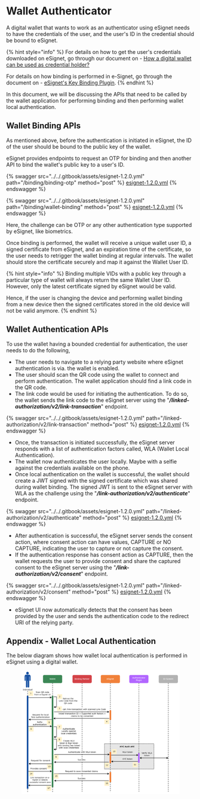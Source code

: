 # Wallet Authenticator

A digital wallet that wants to work as an authenticator using eSignet needs to have the credentials of the user, and the user's ID in the credential should be bound to eSignet.

{% hint style="info" %}
For details on how to get the user's credentials downloaded on eSignet, go through our document on - [How a digital wallet can be used as credential holder?](credential-holder.md)

For details on how binding is performed in e-Signet, go through the document on - [eSignet's Key Binding Plugin](../key-binder.md).
{% endhint %}

In this document, we will be discussing the APIs that need to be called by the wallet application for performing binding and then performing wallet local authentication.

## Wallet Binding APIs

As mentioned above, before the authentication is initiated in eSignet, the ID of the user should be bound to the public key of the wallet.

eSignet provides endpoints to request an OTP for binding and then another API to bind the wallet's public key to a user's ID.

{% swagger src="../../.gitbook/assets/esignet-1.2.0.yml" path="/binding/binding-otp" method="post" %}
[esignet-1.2.0.yml](../../.gitbook/assets/esignet-1.2.0.yml)
{% endswagger %}

{% swagger src="../../.gitbook/assets/esignet-1.2.0.yml" path="/binding/wallet-binding" method="post" %}
[esignet-1.2.0.yml](../../.gitbook/assets/esignet-1.2.0.yml)
{% endswagger %}

Here, the challenge can be OTP or any other authentication type supported by eSignet, like biometrics.

Once binding is performed, the wallet will receive a unique wallet user ID, a signed certificate from eSignet, and an expiration time of the certificate, so the user needs to retrigger the wallet binding at regular intervals. The wallet should store the certificate securely and map it against the Wallet User ID.

{% hint style="info" %}
Binding multiple VIDs with a public key through a particular type of wallet will always return the same Wallet User ID. However, only the latest certificate signed by eSignet would be valid.

Hence, if the user is changing the device and performing wallet binding from a new device then the signed certificates stored in the old device will not be valid anymore.
{% endhint %}

## Wallet Authentication APIs

To use the wallet having a bounded credential for authentication, the user needs to do the following,

* The user needs to navigate to a relying party website where eSignet authentication is via. the wallet is enabled.
* The user should scan the QR code using the wallet to connect and perform authentication. The wallet application should find a link code in the QR code.
* The link code would be used for initiating the authentication. To do so, the wallet sends the link code to the eSignet server using the "_**/linked-authorization/v2/link-transaction**_" endpoint.

{% swagger src="../../.gitbook/assets/esignet-1.2.0.yml" path="/linked-authorization/v2/link-transaction" method="post" %}
[esignet-1.2.0.yml](../../.gitbook/assets/esignet-1.2.0.yml)
{% endswagger %}

* Once, the transaction is initiated successfully, the eSignet server responds with a list of authentication factors called, WLA (Wallet Local Authentication).
* The wallet now authenticates the user locally. Maybe with a selfie against the credentials available on the phone.
* Once local authentication on the wallet is successful, the wallet should create a JWT signed with the signed certificate which was shared during wallet binding. The signed JWT is sent to the eSignet server with WLA as the challenge using the "_**/link-authorization/v2/authenticate**_" endpoint.

{% swagger src="../../.gitbook/assets/esignet-1.2.0.yml" path="/linked-authorization/v2/authenticate" method="post" %}
[esignet-1.2.0.yml](../../.gitbook/assets/esignet-1.2.0.yml)
{% endswagger %}

* After authentication is successful, the eSignet server sends the consent action, where consent action can have values, CAPTURE or NO CAPTURE, indicating the user to capture or not capture the consent.
* If the authentication response has consent action as CAPTURE, then the wallet requests the user to provide consent and share the captured consent to the eSignet server using the "_**/link-authorization/v2/consent**_" endpoint.

{% swagger src="../../.gitbook/assets/esignet-1.2.0.yml" path="/linked-authorization/v2/consent" method="post" %}
[esignet-1.2.0.yml](../../.gitbook/assets/esignet-1.2.0.yml)
{% endswagger %}

* eSignet UI now automatically detects that the consent has been provided by the user and sends the authentication code to the redirect URI of the relying party.

## Appendix - Wallet Local Authentication

The below diagram shows how wallet local authentication is performed in eSignet using a digital wallet.

<figure><img src="../../.gitbook/assets/activity-diagrams-wallet-authentication.png" alt=""><figcaption></figcaption></figure>
